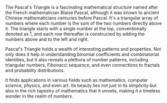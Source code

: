 The Pascal's Triangle is a fascinating mathematical structure named after the French mathematician Blaise Pascal, although it was known to ancient Chinese mathematicians centuries before Pascal. It's a triangular array of numbers where each number is the sum of the two numbers directly above it. The triangle starts with a single number at the top, conventionally denoted as 1, and each row thereafter is constructed by adding the numbers above and to the left and right. 

Pascal's Triangle holds a wealth of interesting patterns and properties. Not only does it help in understanding binomial coefficients and combinatorial identities, but it also reveals a plethora of number patterns, including triangular numbers, Fibonacci sequence, and even connections to fractals and probability distributions. 

It finds applications in various fields such as mathematics, computer science, physics, and even art. Its beauty lies not just in its simplicity but also in the rich tapestry of mathematics that it unveils, making it a timeless wonder in the realm of numbers.
